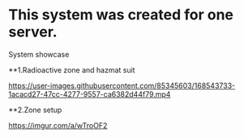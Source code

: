# This system was created for one server. 

System showcase

**1.Radioactive zone and hazmat suit

https://user-images.githubusercontent.com/85345603/168543733-1acacd27-47cc-4277-9557-ca6382d44f79.mp4

**2.Zone setup

https://imgur.com/a/wTroOF2
